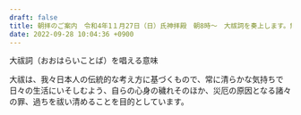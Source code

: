 ```yaml
---
draft: false
title: 朝拝のご案内　令和4年1１月27日（日）氏神拝殿　朝8時〜　大祓詞を奏上します。無料。申込不要。
date: 2022-09-28 10:04:36 +0900
---
```


大祓詞（おおはらいことば）を唱える意味

大祓は、我々日本人の伝統的な考え方に基づくもので、常に清らかな気持ちで日々の生活にいそしむよう、自らの心身の穢れそのほか、災厄の原因となる諸々の罪、過ちを祓い清めることを目的としています。
